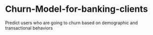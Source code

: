 # Churn-Model-for-banking-clients
Predict users who are going to churn based on demographic and transactional behaviors
